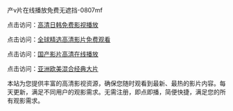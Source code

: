 产v片在线播放免费无遮挡-0807mf

点击访问：<a href="https://heiliaowt0d7p.pages.dev">高清日韩免费影视播放</a>

点击访问：<a href="https://heiliaoga6s9v.pages.dev">全球精选高清影片免费观看</a>

点击访问：<a href="https://heiliaoow5kzm.pages.dev">国产影片高清在线播放</a>

点击访问：<a href="https://heiliao2dmwwy.pages.dev">亚洲欧美混合经典大片</a>

本站为您提供丰富的高清影视资源，确保您随时观看到最新、最热的影片内容。每天更新，满足不同用户的观影需求。无需注册，即点即播，简便快捷，满足您的所有观影需求。

<span style="display:none;">[Canonical link](https://github.com/yt20250708/yt8 ）</span>
